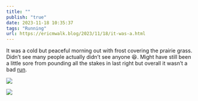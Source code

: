 ```yaml
---
title: ""
publish: "true"
date: 2023-11-18 10:35:37
tags: "Running"
url: https://ericmwalk.blog/2023/11/18/it-was-a.html
---
```


It was a cold but peaceful morning out with frost covering the prairie grass. Didn’t see many people actually didn’t see anyone 😆.  Might have still been a little sore from pounding all the stakes in last right but overall it wasn’t a bad [run](https://strava.com/activities/10239898433).

![](https://ericmwalk.blog/uploads/2023/07fc2a44-7653-47a1-b87c-da8dfd99e3d1.jpg)

![](https://ericmwalk.blog/uploads/2023/a95b9926-b2e7-400a-8da1-68afccb78a5d.jpg)